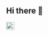 ## Hi there 👋



<a href="https://www.linkedin.com/in/https://www.linkedin.com/in/muhammad-aziz-jobayer-hasan-993bb52a4?utm_source=share&utm_campaign=share_via&utm_content=profile&utm_medium=android_app /">
  <img align="left" alt="LinkedIn" width="22px" src="https://raw.githubusercontent.com/edent/SuperTinyIcons/master/images/linkedin.svg" />
</a>


<!--
**Aziz-Jobayer/Aziz-Jobayer** is a ✨ _special_ ✨ repository because its `README.md` (this file) appears on your GitHub profile.

Here are some ideas to get you started:

- 🔭 I’m currently working on ...
- 🌱 I’m currently learning ...
- 👯 I’m looking to collaborate on ...
- 🤔 I’m looking for help with ...
- 💬 Ask me about ...
- 📫 How to reach me: ...
- 😄 Pronouns: ...
- ⚡ Fun fact: ...
-->
